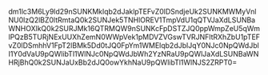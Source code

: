 dm1lc3M6Ly9ld29nSUNKMklqb2dJaklpTEFvZ0lDSndjeUk2SUNKMWMyVnlNU0lzQ2lBZ0ltRmtaQ0k2SUNJek5TNHlOREV1TmpVdU1qQTVJaXdLSUNBaWNHOXlkQ0k2SURJMk16QTRMQW9nSUNKcFpDSTZJQ0ppWmpZeU5qWmlPQzB5TURjNExUUXhZemN0WWpVek1pMDVZVGswTVRJNFltRXhZbU1pTEFvZ0lDSmhhV1FpT2lBMk5Dd0tJQ0FpYm1WMElqb2dJblJqY0NJc0NpQWdJblI1Y0dVaU9pQWlibTl1WlNJc0NpQWdJbWh2YzNRaU9pQWlJaXdLSUNBaWNHRjBhQ0k2SUNJaUxBb2dJQ0owYkhNaU9pQWlibTl1WlNJS2ZRPT0=
